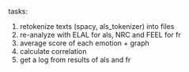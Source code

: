 tasks:
1. retokenize texts (spacy, als_tokenizer) into files
2. re-analyze with ELAL for als, NRC and FEEL for fr
3. average score of each emotion + graph
4. calculate correlation
5. get a log from results of als and fr